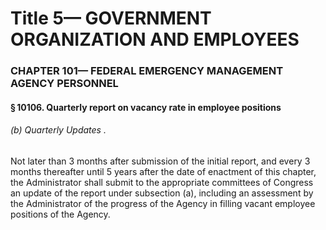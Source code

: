 
# Title 5— GOVERNMENT ORGANIZATION AND EMPLOYEES
### CHAPTER 101— FEDERAL EMERGENCY MANAGEMENT AGENCY PERSONNEL
#### § 10106. Quarterly report on vacancy rate in employee positions
###### (b) Quarterly Updates .

Not later than 3 months after submission of the initial report, and every 3 months thereafter until 5 years after the date of enactment of this chapter, the Administrator shall submit to the appropriate committees of Congress an update of the report under subsection (a), including an assessment by the Administrator of the progress of the Agency in filling vacant employee positions of the Agency.
